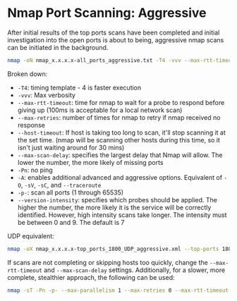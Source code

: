 # Nmap Port Scanning: Aggressive

After initial results of the top ports scans have been completed and initial investigation into the open ports is about to being, aggressive nmap scans can be initiated in the background. 

```sh
nmap -oN nmap_x.x.x.x-all_ports_aggressive.txt -T4 -vvv --max-rtt-timeout 300ms --max-retries 3 --host-timeout 30m --max-scan-delay 500ms -Pn -A -p- --version-intensity 1 -iL x.x.x.x_Active_IPs.txt
```

Broken down:
- `-T4`: timing template - 4 is faster execution
- `-vvv`: Max verbosity
- `--max-rtt-timeout`: time for nmap to wait for a probe to respond before giving up (100ms is acceptable for a local network scan)
- `--max-retries`: number of times for nmap to retry if nmap received no response
- `--host-timeout`: If host is taking too long to scan, it'll stop scanning it at the set time. (nmap will be scanning other hosts during this time, so it isn't just waiting around for 30 mins)
- `--max-scan-delay`: specifies the largest delay that Nmap will allow. The lower the number, the more likely of missing ports
- `-Pn`: no ping
- `-A`: enables additional advanced and aggressive options. Equivalent of `-O`, `-sV`, `-sC`, and `--traceroute`
- `-p-`: scan all ports (1 through 65535)
- `--version-intensity`: specifies which probes should be applied. The higher the number, the more likely it is the service will be correctly identified. However, high intensity scans take longer. The intensity must be between 0 and 9. The default is 7

UDP equivalent:

```sh
nmap -oX nmap_x.x.x.x-top_ports_1800_UDP_aggressive.xml --top-ports 1800 -sU -T4 -vvv --max-rtt-timeout 300ms --max-retries 3 --host-timeout 30m --max-scan-delay 500ms -Pn -sV --version-intensity 1 -iL x.x.x.x_Active_IPs.txt
```

If scans are not completing or skipping hosts too quickly, change the `--max-rtt-timeout` and `--max-scan-delay` settings. Additionally, for a slower, more complete, stealthier approach, the following can be used:

```sh
nmap -sT -Pn -p- --max-parallelism 1 --max-retries 0 --max-rtt-timeout 1000ms --max-hostgroup 1 -oX nmap_x.x.x.x-all_ports_slow.xml -iL x.x.x.x_Active_IPs.txt
```
